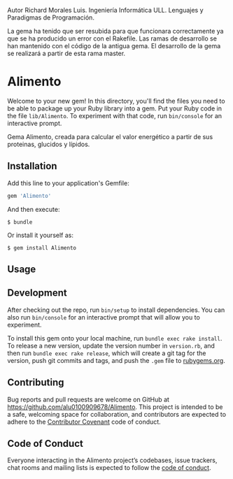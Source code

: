 Autor Richard Morales Luis.
Ingeniería Informática ULL.
Lenguajes y Paradigmas de Programación.

La gema ha tenido que ser resubida para que funcionara correctamente ya que se ha producido un error con el Rakefile. Las ramas de desarrollo se han mantenido con el código de la antigua gema. El desarrollo de la gema se realizará a partir de esta rama master. 

# Alimento


Welcome to your new gem! In this directory, you'll find the files you need to be able to package up your Ruby library into a gem. Put your Ruby code in the file `lib/Alimento`. To experiment with that code, run `bin/console` for an interactive prompt.

Gema Alimento, creada para calcular el valor energético a partir de sus proteinas, glucidos y lípidos.

## Installation

Add this line to your application's Gemfile:

```ruby
gem 'Alimento'
```

And then execute:

    $ bundle

Or install it yourself as:

    $ gem install Alimento

## Usage



## Development

After checking out the repo, run `bin/setup` to install dependencies. You can also run `bin/console` for an interactive prompt that will allow you to experiment.

To install this gem onto your local machine, run `bundle exec rake install`. To release a new version, update the version number in `version.rb`, and then run `bundle exec rake release`, which will create a git tag for the version, push git commits and tags, and push the `.gem` file to [rubygems.org](https://rubygems.org).

## Contributing

Bug reports and pull requests are welcome on GitHub at https://github.com/alu0100909678/Alimento. This project is intended to be a safe, welcoming space for collaboration, and contributors are expected to adhere to the [Contributor Covenant](http://contributor-covenant.org) code of conduct.

## Code of Conduct

Everyone interacting in the Alimento project’s codebases, issue trackers, chat rooms and mailing lists is expected to follow the [code of conduct](https://github.com/[alu0100909678]/Alimento/blob/master/CODE_OF_CONDUCT.md).

